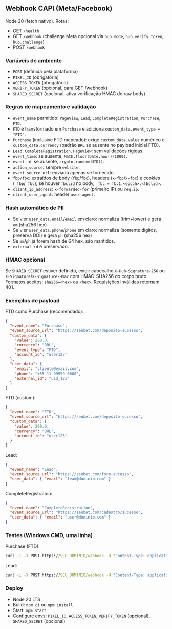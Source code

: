 ## Webhook CAPI (Meta/Facebook)

Node 20 (fetch nativo). Rotas:

- GET `/health`
- GET `/webhook` (challenge Meta opcional via `hub.mode`, `hub.verify_token`, `hub.challenge`)
- POST `/webhook`

### Variáveis de ambiente

- `PORT` (definida pela plataforma)
- `PIXEL_ID` (obrigatória)
- `ACCESS_TOKEN` (obrigatória)
- `VERIFY_TOKEN` (opcional, para GET /webhook)
- `SHARED_SECRET` (opcional, ativa verificação HMAC do raw body)

### Regras de mapeamento e validação

- `event_name` permitido: `PageView`, `Lead`, `CompleteRegistration`, `Purchase`, `FTD`.
- `FTD` é transformado em `Purchase` e adiciona `custom_data.event_type = "FTD"`.
- `Purchase` (inclusive FTD mapeado): exige `custom_data.value` numérico e `custom_data.currency` (padrão `BRL` se ausente no payload inicial FTD).
- `Lead`, `CompleteRegistration`, `PageView`: sem validações rígidas.
- `event_time`: se ausente, `Math.floor(Date.now()/1000)`.
- `event_id`: se ausente, `crypto.randomUUID()`.
- `action_source`: sempre `website`.
- `event_source_url`: enviado apenas se fornecido.
- `fbp/fbc`: extraídos de body (`fbp`/`fbc`), headers (`x-fbp`/`x-fbc`) e cookies (`_fbp`/`_fbc`); se houver `fbclid` no body, `_fbc = fb.1.<epoch>.<fbclid>`.
- `client_ip_address`: `x-forwarded-for` (primeiro IP) ou `req.ip`.
- `client_user_agent`: header `user-agent`.

### Hash automático de PII

- Se vier `user_data.email`/`email` em claro: normaliza (trim+lower) e gera `em` (sha256 hex)
- Se vier `user_data.phone`/`phone` em claro: normaliza (somente dígitos, preserva DDI) e gera `ph` (sha256 hex)
- Se `em`/`ph` já forem hash de 64 hex, são mantidos.
- `external_id` é preservado.

### HMAC opcional

Se `SHARED_SECRET` estiver definido, exigir cabeçalho `X-Hub-Signature-256` ou `X-Signature`/`X-Signature-Hmac` com HMAC-SHA256 do corpo bruto. Formatos aceitos: `sha256=<hex>` ou `<hex>`. Requisições inválidas retornam 401.

### Exemplos de payload

FTD como Purchase (recomendado):

```json
{
  "event_name": "Purchase",
  "event_source_url": "https://seubet.com/deposito-sucesso",
  "custom_data": {
    "value": 200.0,
    "currency": "BRL",
    "event_type": "FTD",
    "account_id": "user123"
  },
  "user_data": {
    "email": "cliente@email.com",
    "phone": "+55 11 99999-0000",
    "external_id": "uid_123"
  }
}
```

FTD (custom):

```json
{
  "event_name": "FTD",
  "event_source_url": "https://seubet.com/deposito-sucesso",
  "custom_data": {
    "value": 200.0,
    "currency": "BRL",
    "account_id": "user123"
  }
}
```

Lead:

```json
{
  "event_name": "Lead",
  "event_source_url": "https://seubet.com/form-sucesso",
  "user_data": { "email": "lead@dominio.com" }
}
```

CompleteRegistration:

```json
{
  "event_name": "CompleteRegistration",
  "event_source_url": "https://seubet.com/cadastro/sucesso",
  "user_data": { "email": "user@dominio.com" }
}
```

### Testes (Windows CMD, uma linha)

Purchase (FTD):

```cmd
curl -i -X POST https://SEU_DOMINIO/webhook -H "Content-Type: application/json" -d "{\"event_name\":\"Purchase\",\"event_source_url\":\"https://seubet.com/deposito-sucesso\",\"custom_data\":{\"value\":200.00,\"currency\":\"BRL\",\"event_type\":\"FTD\",\"account_id\":\"user123\"},\"user_data\":{\"email\":\"cliente@email.com\",\"phone\":\"+55 11 99999-0000\",\"external_id\":\"uid_123\"}}"
```

Lead:

```cmd
curl -i -X POST https://SEU_DOMINIO/webhook -H "Content-Type: application/json" -d "{\"event_name\":\"Lead\",\"event_source_url\":\"https://seubet.com/form-sucesso\",\"user_data\":{\"email\":\"lead@dominio.com\"}}"
```

### Deploy

- Node 20 LTS
- Build: `npm ci` ou `npm install`
- Start: `npm start`
- Configure envs: `PIXEL_ID`, `ACCESS_TOKEN`, `VERIFY_TOKEN` (opcional), `SHARED_SECRET` (opcional)


